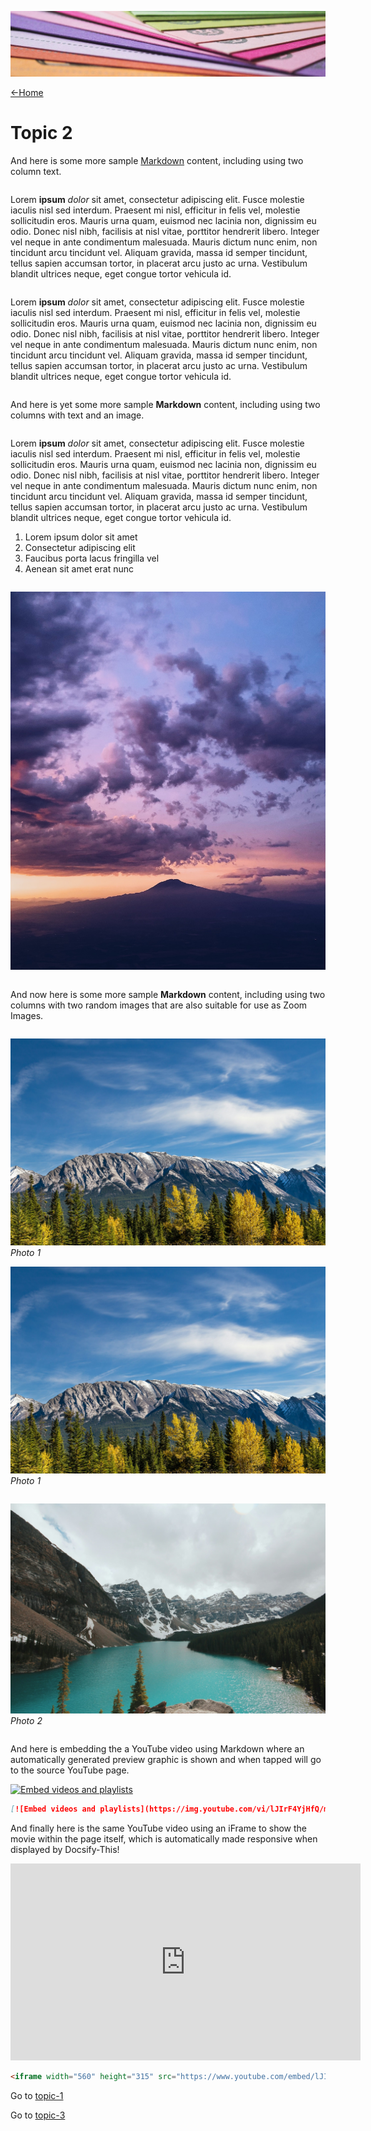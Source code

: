 ![](images/andrew-pons-6-RhsUzKO6g-unsplash-cropped.jpg ':class=header-image-full-width')

[←Home](home.md)

# Topic 2

And here is some more sample [Markdown](https://en.wikipedia.org/wiki/Markdown) content, including using two column text.

<div class="row">
<div class="column">

Lorem **ipsum** _dolor_ sit amet, consectetur adipiscing elit. Fusce molestie iaculis nisl sed interdum. Praesent mi nisl, efficitur in felis vel, molestie sollicitudin eros. Mauris urna quam, euismod nec lacinia non, dignissim eu odio. Donec nisl nibh, facilisis at nisl vitae, porttitor hendrerit libero. Integer vel neque in ante condimentum malesuada. Mauris dictum nunc enim, non tincidunt arcu tincidunt vel. Aliquam gravida, massa id semper tincidunt, tellus sapien accumsan tortor, in placerat arcu justo ac urna. Vestibulum blandit ultrices neque, eget congue tortor vehicula id.

</div>
<div class="column">

Lorem **ipsum** _dolor_ sit amet, consectetur adipiscing elit. Fusce molestie iaculis nisl sed interdum. Praesent mi nisl, efficitur in felis vel, molestie sollicitudin eros. Mauris urna quam, euismod nec lacinia non, dignissim eu odio. Donec nisl nibh, facilisis at nisl vitae, porttitor hendrerit libero. Integer vel neque in ante condimentum malesuada. Mauris dictum nunc enim, non tincidunt arcu tincidunt vel. Aliquam gravida, massa id semper tincidunt, tellus sapien accumsan tortor, in placerat arcu justo ac urna. Vestibulum blandit ultrices neque, eget congue tortor vehicula id.

</div>
</div>

And here is yet some more sample **Markdown** content, including using two columns with text and an image.

<div class="row">
<div class="column">

Lorem **ipsum** _dolor_ sit amet, consectetur adipiscing elit. Fusce molestie iaculis nisl sed interdum. Praesent mi nisl, efficitur in felis vel, molestie sollicitudin eros. Mauris urna quam, euismod nec lacinia non, dignissim eu odio. Donec nisl nibh, facilisis at nisl vitae, porttitor hendrerit libero. Integer vel neque in ante condimentum malesuada. Mauris dictum nunc enim, non tincidunt arcu tincidunt vel. Aliquam gravida, massa id semper tincidunt, tellus sapien accumsan tortor, in placerat arcu justo ac urna. Vestibulum blandit ultrices neque, eget congue tortor vehicula id.  

1. Lorem ipsum dolor sit amet
1. Consectetur adipiscing elit
1. Faucibus porta lacus fringilla vel
1. Aenean sit amet erat nunc

</div>
<div class="column">

![Mountain](images/chase-moyer-730496-unsplash-portrait.jpg  ':size=80%')  

</div>
</div>

And now here is some more sample **Markdown** content, including using two columns with two random images that are also suitable for use as Zoom Images.

<div class="row">
<div class="column">

![Example Photo](images/richard-main-oKu7lNQUDmI-unsplash.jpg  ':size=80%')  
_Photo 1_

[![Example Photo](images/richard-main-oKu7lNQUDmI-unsplash.jpg  ':size=80%')](topic-3.md)  
_Photo 1_

</div>
<div class="column">

![Example Photo](images/christine-donaldson-BjBkbIa-Io8-unsplash.jpg  ':size=80%')  
_Photo 2_  

</div>
</div>

And here is embedding the a YouTube video using Markdown where an automatically generated preview graphic is shown and when tapped will go to the source YouTube page.  

[![Embed videos and playlists](https://img.youtube.com/vi/lJIrF4YjHfQ/maxresdefault.jpg)](https://www.youtube.com/watch?v=lJIrF4YjHfQ)  

```markdown
[![Embed videos and playlists](https://img.youtube.com/vi/lJIrF4YjHfQ/maxresdefault.jpg)](https://www.youtube.com/watch?v=lJIrF4YjHfQ)
```

And finally here is the same YouTube video using an iFrame to show the movie within the page itself, which is automatically made responsive when displayed by Docsify-This!  

<iframe width="560" height="315" src="https://www.youtube.com/embed/lJIrF4YjHfQ?si=B21RBO1krg9McbGg" title="YouTube video player" frameborder="0" allow="accelerometer; autoplay; clipboard-write; encrypted-media; gyroscope; picture-in-picture; web-share" allowfullscreen></iframe>  

```html
<iframe width="560" height="315" src="https://www.youtube.com/embed/lJIrF4YjHfQ?si=B21RBO1krg9McbGg" title="YouTube video player" frameborder="0" allow="accelerometer; autoplay; clipboard-write; encrypted-media; gyroscope; picture-in-picture; web-share" allowfullscreen></iframe>  
```

Go to [topic-1](topic-1.md)

Go to [topic-3](topic-3.md)